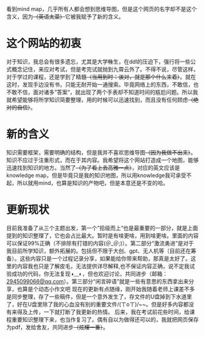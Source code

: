 看到mind map，几乎所有人都会想到思维导图，但是这个网页的名字却不是这个含义，因为~~（英语太菜）~~它被我赋予了新的含义。
# 这个网站的初衷
对于知识，我总会有很多遗忘，尤其是大学~~牲~~生，在ddl的压迫下，强行将一些公式概念记住，来应对考试，但是考完试就抛到九霄云外了。不得不说，尽管这样，对于学过的课程，还是学到了精髓~~（当用到时：诶对，就是那个什么来着）~~。就在这时，发现手边没有书，只能无耐开始一通搜索。毕竟网络上的东西，不敢信，也不敢不信，面对诸多”答案“，就出现了两个手表却不知道时间的尴尬问题。所以我就希望能够将所学知识简要整理，用的时候可以迅速找到，而且没有任何顾虑~~（绝对的自信）~~。
# 新的含义
知识需要框架，需要明确的结构，但是我并不喜欢思维导图~~（因为我做不出来）~~。知识不应过于注重形式，而在于其内容。我希望将这个网站打造成一个地图，能够迅速找到知识的地方。当然了~~（为了看上去高雅一点）~~，对应的英文应该是knowledge map，但是毕竟只是我的知识地图，所以用knowledge我可承受不起，所以就用mind，也算是知识的产物吧，但是本意还是不变的哈。
# 更新现状
目前我准备了从三个主题出发，第一个”拾级而上“也是最重要的一部分，就是上面提到的知识整理了，它也会占比最大。暂时是有啥更啥，用到啥更啥。里面的内容可以保证99%正确（不排除有打错的内容(＠\_＠;)）。第二部分“激流勇进”是对于我目前所学知识，额外拓展的。包括但不限于大创、gpt、无人机等（目前还在筹备）。这些内容只是一个过程记录分享，如果能给你带来帮助，那真是太好了。这里的内容我也只是了解皮毛，无法提供详尽解释,也不保证内容正确，说不定我试验成功的代码，你无法复现◑﹏◐，但也欢迎讨论，共同进步（邮箱： 2945099066@qq.com）。第三部分“闲言碎语”就是一些有意思的东西拿出来分享，也算是个动态小作文吧
现在的更新有点随缘，刚开始我随着老师上课差不多是同步整理，存了一些稿件，但是一个意外发生了，存文件的U盘掉到下水道里了，好在U盘里除了我的心血没有别的重要文件/(ㄒoㄒ)/\~\~。但是好多内容都没有来得及上传，一下就打断了我更新的热情。
后来，我在考试前花些时间，给课程重要知识整理下来，也当作复习了。偶有自以为做得还可以的，我就把网页保存为pdf，发给舍友，共同进步~~（炫耀一番）~~。
